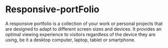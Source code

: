 # Responsive-portFolio
A responsive portfolio is a collection of your work or personal projects that are designed to adapt to different screen sizes and devices. It provides an optimal viewing experience to visitors regardless of the device they are using, be it a desktop computer, laptop, tablet or smartphone.

